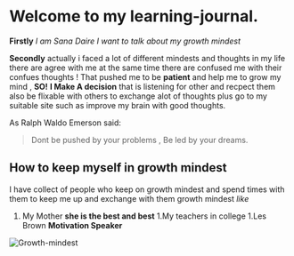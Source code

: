 # Welcome to my learning-journal.

**Firstly** 
*I am Sana Daire*
*I want to talk about my growth mindest*

**Secondly**
actually i faced a lot of different mindests and thoughts in my life there are agree with me at the same time there are confused me with their confues thoughts !
That pushed me to be **patient** and help me to grow my mind , **SO!**
**I Make A decision** that is listening for other and recpect them also be flixable with others to exchange alot of thoughts plus go to my suitable site such as improve my brain with good thoughts.

As Ralph Waldo Emerson said:
>Dont be pushed by your problems , Be led by your dreams.


## How to keep myself in growth mindest 
I have collect of people who keep on growth mindest and spend times with them to keep me up and exchange with them growth mindest
*like*
1. My Mother **she is the best and best**
1.My teachers in college 
1.Les Brown **Motivation Speaker**

![Growth-mindest](https://miro.medium.com/max/500/1*aFtggN7wbeBIKCN5i3kTdw.png)






